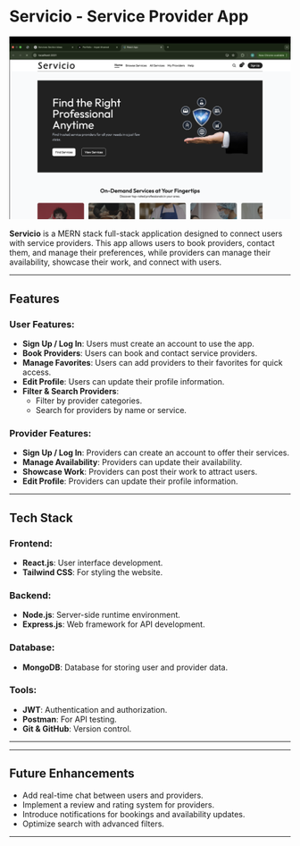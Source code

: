 # Servicio - Service Provider App

![Servicio App](./servicio.png)

**Servicio** is a MERN stack full-stack application designed to connect users with service providers. This app allows users to book providers, contact them, and manage their preferences, while providers can manage their availability, showcase their work, and connect with users.

---

## Features

### User Features:
- **Sign Up / Log In**: Users must create an account to use the app.
- **Book Providers**: Users can book and contact service providers.
- **Manage Favorites**: Users can add providers to their favorites for quick access.
- **Edit Profile**: Users can update their profile information.
- **Filter & Search Providers**:
  - Filter by provider categories.
  - Search for providers by name or service.

### Provider Features:
- **Sign Up / Log In**: Providers can create an account to offer their services.
- **Manage Availability**: Providers can update their availability.
- **Showcase Work**: Providers can post their work to attract users.
- **Edit Profile**: Providers can update their profile information.

---

## Tech Stack

### Frontend:
- **React.js**: User interface development.
- **Tailwind CSS**: For styling the website.

### Backend:
- **Node.js**: Server-side runtime environment.
- **Express.js**: Web framework for API development.

### Database:
- **MongoDB**: Database for storing user and provider data.

### Tools:
- **JWT**: Authentication and authorization.
- **Postman**: For API testing.
- **Git & GitHub**: Version control.

---




---

## Future Enhancements

- Add real-time chat between users and providers.
- Implement a review and rating system for providers.
- Introduce notifications for bookings and availability updates.
- Optimize search with advanced filters.

---

